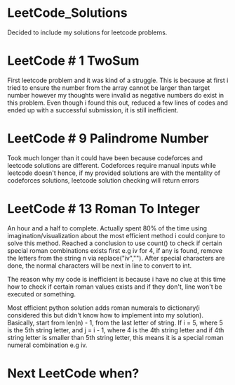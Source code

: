 # LeetCode_Solutions
Decided to include my solutions for leetcode problems.

# LeetCode # 1 TwoSum

First leetcode problem and it was kind of a struggle. This is because at first i tried to ensure the number from the array cannot be larger than target number however my thoughts were invalid as negative numbers do exist in this problem. Even though i found this out, reduced a few lines of codes and ended up with a successful submission, it is still inefficient.

# LeetCode # 9 Palindrome Number

Took much longer than it could have been because codeforces and leetcode solutions are different. Codeforces require manual inputs while leetcode doesn't hence, if my provided solutions are with the mentality of codeforces solutions, leetcode solution checking will return errors

# LeetCode # 13 Roman To Integer

An hour and a half to complete. Actually spent 80% of the time using imagination/visualization about the most efficient method i could conjure to solve this method. Reached a conclusion to use count() to check if certain special roman combinations exists first e.g iv for 4, if any is found, remove the letters from the string n via replace("iv",""). After special characters are done, the normal characters will be next in line to convert to int.

The reason why my code is inefficient is because i have no clue at this time how to check if certain roman values exists and if they don't, line won't be executed or something.

Most efficient python solution adds roman numerals to dictionary(i considered this but didn't know how to implement into my solution).
Basically, start from len(n) - 1, from the last letter of string. If i = 5, where 5 is the 5th string letter, and j = i - 1, where 4 is the 4th string letter and if 4th string letter is smaller than 5th string letter, this means it is a special roman numeral combination e.g iv.

# Next LeetCode when?
